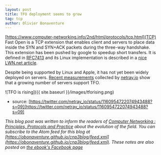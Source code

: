 ```yaml
---
layout: post
title: TFO deployment seems to grow
tag: tcp
author: Olivier Bonaventure
---
```


[https://www.computer-networking.info/2nd/html/protocols/tcp.html](TCP) Fast Open is a TCP extension that enables client and servers to place data inside the SYN and SYN+ACK packets during the three-way handshake. This extension has been pushed by google to speedup short transfers. It is defined in [RFC7413]() and its Linux implementation is described in a [nice LWN.net article](https://old.lwn.net/Articles/508865/).

Despite being supported by Linux and Apple, it has not yet been widely deployed on servers. [Recent measurements](https://twitter.com/netray_io/status/1160954722074943488?s=09) collected by [netray.io](https://netray.io) show that a growing number of servers support TFO.


![TFO is rising]({{ site.baseurl }}/images/tforising.png)
- source: [https://twitter.com/netray_io/status/1160954722074943488?s=09](https://twitter.com/netray_io/status/1160954722074943488?s=09)



*This blog post was written to inform the readers of [Computer Networking : Principles, Protocols and Practice](https://www.computer-networking.info) about the evolution of the field. You can subscribe to the Atom feed for this blog at [https://obonaventure.github.io/cnp3blog/feed.xml](https://obonaventure.github.io/cnp3blog/feed.xml). These notes are also posted on [the ebook's Facebook page](https://www.facebook.com/Computer-Networking-Principles-Protocols-and-Practice-129951043755620/)*